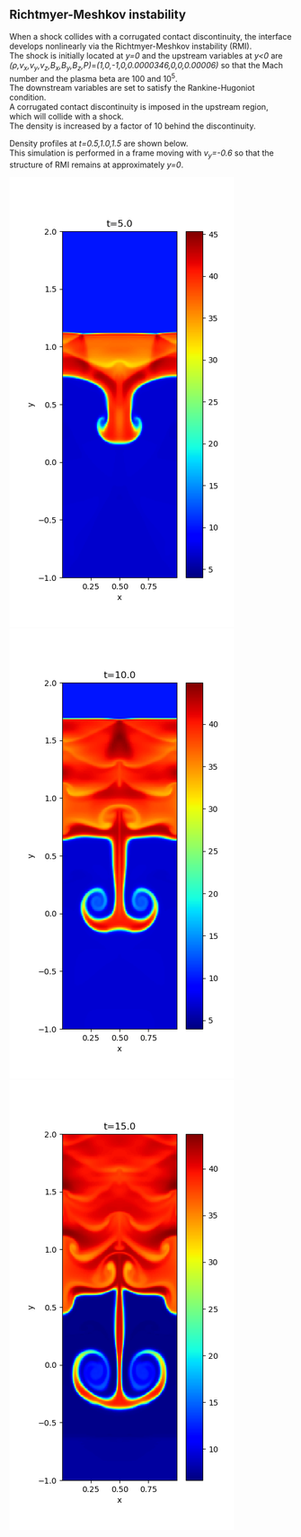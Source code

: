 ## Richtmyer-Meshkov instability

When a shock collides with a corrugated contact discontinuity, the interface develops nonlinearly via the Richtmyer-Meshkov instability (RMI).<br>
The shock is initially located at *y=0* and the upstream variables at *y<0* are *(&rho;,v<sub>x</sub>,v<sub>y</sub>,v<sub>z</sub>,B<sub>x</sub>,B<sub>y</sub>,B<sub>z</sub>,P)*=*(1,0,-1,0,0.0000346,0,0,0.00006)* so that the Mach number and the plasma beta are 100 and 10<sup>5</sup>.<br>
The downstream variables are set to satisfy the Rankine-Hugoniot condition.<br>
A corrugated contact discontinuity is imposed in the upstream region, which will collide with a shock.<br>
The density is increased by a factor of 10 behind the discontinuity.

Density profiles at *t=0.5,1.0,1.5* are shown below.<br>
This simulation is performed in a frame moving with *v<sub>y</sub>=-0.6* so that the structure of RMI remains at approximately *y=0*.

![RMI1](../../imgs/RMI/Figure_1.png)
![RMI2](../../imgs/RMI/Figure_2.png)
![RMI3](../../imgs/RMI/Figure_3.png)
